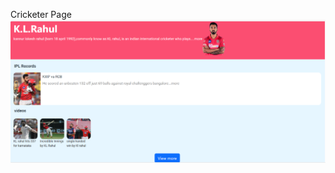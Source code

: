 Cricketer Page
![image alt](https://github.com/Madhukonakondla/Cricketer-page/blob/ce2bd9d880aba36434570522e79f5bb033df8101/cricketer%20page.png)
